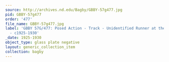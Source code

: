 ```yaml
---
source: http://archives.nd.edu/Bagby/GBBY-57g477.jpg
pid: GBBY-57g477
order: '477'
file_name: GBBY-57g477.jpg
label: 'GBBY 57G/477: Posed Action - Track - Unidentified Runner at the Starting Line
  - c1925-1930'
_date: 1925-1930
object_type: glass plate negative
layout: generic_collection_item
collection: bagby
---
```

